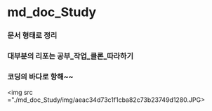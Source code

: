 # md_doc_Study

### 문서 형태로 정리

### 대부분의 리포는 공부_작업_클론_따라하기

### 코딩의 바다로 항해~~

<img src ="./md_doc_Study/img/aeac34d73c1f1cba82c73b23749d1280.JPG>


